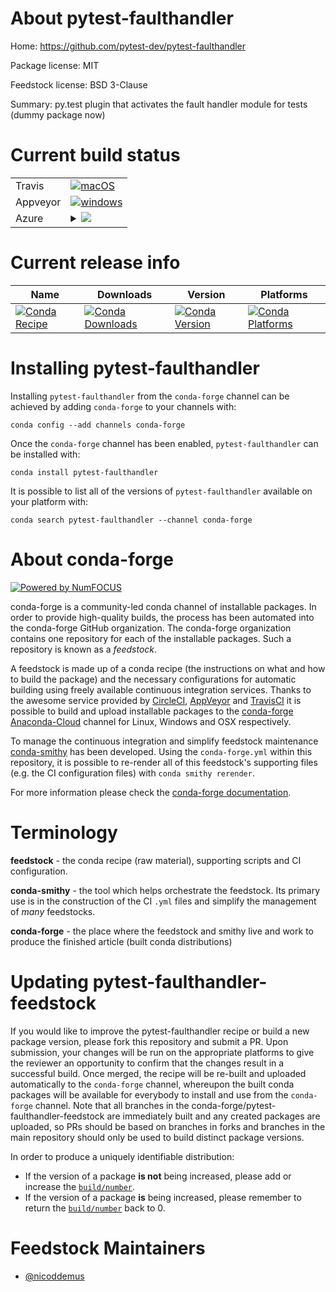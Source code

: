 About pytest-faulthandler
=========================

Home: https://github.com/pytest-dev/pytest-faulthandler

Package license: MIT

Feedstock license: BSD 3-Clause

Summary: py.test plugin that activates the fault handler module for tests (dummy package now)



Current build status
====================


<table><tr>
    <td>Travis</td>
    <td>
      <a href="https://travis-ci.org/conda-forge/pytest-faulthandler-feedstock">
        <img alt="macOS" src="https://img.shields.io/travis/conda-forge/pytest-faulthandler-feedstock/master.svg?label=macOS">
      </a>
    </td>
  </tr><tr>
    <td>Appveyor</td>
    <td>
      <a href="https://ci.appveyor.com/project/conda-forge/pytest-faulthandler-feedstock/branch/master">
        <img alt="windows" src="https://img.shields.io/appveyor/ci/conda-forge/pytest-faulthandler-feedstock/master.svg?label=Windows">
      </a>
    </td>
  </tr>
    
  <tr>
    <td>Azure</td>
    <td>
      <details>
        <summary>
          <a href="https://dev.azure.com/conda-forge/feedstock-builds/_build/latest?definitionId=934&branchName=master">
            <img src="https://dev.azure.com/conda-forge/feedstock-builds/_apis/build/status/pytest-faulthandler-feedstock?branchName=master">
          </a>
        </summary>
        <table>
          <thead><tr><th>Variant</th><th>Status</th></tr></thead>
          <tbody><tr>
              <td>linux_aarch64_python2.7</td>
              <td>
                <a href="https://dev.azure.com/conda-forge/feedstock-builds/_build/latest?definitionId=934&branchName=master">
                  <img src="https://dev.azure.com/conda-forge/feedstock-builds/_apis/build/status/pytest-faulthandler-feedstock?branchName=master&jobName=linux&configuration=linux_aarch64_python2.7" alt="variant">
                </a>
              </td>
            </tr><tr>
              <td>linux_aarch64_python3.6</td>
              <td>
                <a href="https://dev.azure.com/conda-forge/feedstock-builds/_build/latest?definitionId=934&branchName=master">
                  <img src="https://dev.azure.com/conda-forge/feedstock-builds/_apis/build/status/pytest-faulthandler-feedstock?branchName=master&jobName=linux&configuration=linux_aarch64_python3.6" alt="variant">
                </a>
              </td>
            </tr><tr>
              <td>linux_aarch64_python3.7</td>
              <td>
                <a href="https://dev.azure.com/conda-forge/feedstock-builds/_build/latest?definitionId=934&branchName=master">
                  <img src="https://dev.azure.com/conda-forge/feedstock-builds/_apis/build/status/pytest-faulthandler-feedstock?branchName=master&jobName=linux&configuration=linux_aarch64_python3.7" alt="variant">
                </a>
              </td>
            </tr><tr>
              <td>linux_ppc64le_python2.7</td>
              <td>
                <a href="https://dev.azure.com/conda-forge/feedstock-builds/_build/latest?definitionId=934&branchName=master">
                  <img src="https://dev.azure.com/conda-forge/feedstock-builds/_apis/build/status/pytest-faulthandler-feedstock?branchName=master&jobName=linux&configuration=linux_ppc64le_python2.7" alt="variant">
                </a>
              </td>
            </tr><tr>
              <td>linux_ppc64le_python3.6</td>
              <td>
                <a href="https://dev.azure.com/conda-forge/feedstock-builds/_build/latest?definitionId=934&branchName=master">
                  <img src="https://dev.azure.com/conda-forge/feedstock-builds/_apis/build/status/pytest-faulthandler-feedstock?branchName=master&jobName=linux&configuration=linux_ppc64le_python3.6" alt="variant">
                </a>
              </td>
            </tr><tr>
              <td>linux_ppc64le_python3.7</td>
              <td>
                <a href="https://dev.azure.com/conda-forge/feedstock-builds/_build/latest?definitionId=934&branchName=master">
                  <img src="https://dev.azure.com/conda-forge/feedstock-builds/_apis/build/status/pytest-faulthandler-feedstock?branchName=master&jobName=linux&configuration=linux_ppc64le_python3.7" alt="variant">
                </a>
              </td>
            </tr><tr>
              <td>linux_python2.7</td>
              <td>
                <a href="https://dev.azure.com/conda-forge/feedstock-builds/_build/latest?definitionId=934&branchName=master">
                  <img src="https://dev.azure.com/conda-forge/feedstock-builds/_apis/build/status/pytest-faulthandler-feedstock?branchName=master&jobName=linux&configuration=linux_python2.7" alt="variant">
                </a>
              </td>
            </tr><tr>
              <td>linux_python3.6</td>
              <td>
                <a href="https://dev.azure.com/conda-forge/feedstock-builds/_build/latest?definitionId=934&branchName=master">
                  <img src="https://dev.azure.com/conda-forge/feedstock-builds/_apis/build/status/pytest-faulthandler-feedstock?branchName=master&jobName=linux&configuration=linux_python3.6" alt="variant">
                </a>
              </td>
            </tr><tr>
              <td>linux_python3.7</td>
              <td>
                <a href="https://dev.azure.com/conda-forge/feedstock-builds/_build/latest?definitionId=934&branchName=master">
                  <img src="https://dev.azure.com/conda-forge/feedstock-builds/_apis/build/status/pytest-faulthandler-feedstock?branchName=master&jobName=linux&configuration=linux_python3.7" alt="variant">
                </a>
              </td>
            </tr><tr>
              <td>osx_python2.7</td>
              <td>
                <a href="https://dev.azure.com/conda-forge/feedstock-builds/_build/latest?definitionId=934&branchName=master">
                  <img src="https://dev.azure.com/conda-forge/feedstock-builds/_apis/build/status/pytest-faulthandler-feedstock?branchName=master&jobName=osx&configuration=osx_python2.7" alt="variant">
                </a>
              </td>
            </tr><tr>
              <td>osx_python3.6</td>
              <td>
                <a href="https://dev.azure.com/conda-forge/feedstock-builds/_build/latest?definitionId=934&branchName=master">
                  <img src="https://dev.azure.com/conda-forge/feedstock-builds/_apis/build/status/pytest-faulthandler-feedstock?branchName=master&jobName=osx&configuration=osx_python3.6" alt="variant">
                </a>
              </td>
            </tr><tr>
              <td>osx_python3.7</td>
              <td>
                <a href="https://dev.azure.com/conda-forge/feedstock-builds/_build/latest?definitionId=934&branchName=master">
                  <img src="https://dev.azure.com/conda-forge/feedstock-builds/_apis/build/status/pytest-faulthandler-feedstock?branchName=master&jobName=osx&configuration=osx_python3.7" alt="variant">
                </a>
              </td>
            </tr><tr>
              <td>win_python2.7</td>
              <td>
                <a href="https://dev.azure.com/conda-forge/feedstock-builds/_build/latest?definitionId=934&branchName=master">
                  <img src="https://dev.azure.com/conda-forge/feedstock-builds/_apis/build/status/pytest-faulthandler-feedstock?branchName=master&jobName=win&configuration=win_python2.7" alt="variant">
                </a>
              </td>
            </tr><tr>
              <td>win_python3.6</td>
              <td>
                <a href="https://dev.azure.com/conda-forge/feedstock-builds/_build/latest?definitionId=934&branchName=master">
                  <img src="https://dev.azure.com/conda-forge/feedstock-builds/_apis/build/status/pytest-faulthandler-feedstock?branchName=master&jobName=win&configuration=win_python3.6" alt="variant">
                </a>
              </td>
            </tr><tr>
              <td>win_python3.7</td>
              <td>
                <a href="https://dev.azure.com/conda-forge/feedstock-builds/_build/latest?definitionId=934&branchName=master">
                  <img src="https://dev.azure.com/conda-forge/feedstock-builds/_apis/build/status/pytest-faulthandler-feedstock?branchName=master&jobName=win&configuration=win_python3.7" alt="variant">
                </a>
              </td>
            </tr>
          </tbody>
        </table>
      </details>
    </td>
  </tr>
</table>

Current release info
====================

| Name | Downloads | Version | Platforms |
| --- | --- | --- | --- |
| [![Conda Recipe](https://img.shields.io/badge/recipe-pytest--faulthandler-green.svg)](https://anaconda.org/conda-forge/pytest-faulthandler) | [![Conda Downloads](https://img.shields.io/conda/dn/conda-forge/pytest-faulthandler.svg)](https://anaconda.org/conda-forge/pytest-faulthandler) | [![Conda Version](https://img.shields.io/conda/vn/conda-forge/pytest-faulthandler.svg)](https://anaconda.org/conda-forge/pytest-faulthandler) | [![Conda Platforms](https://img.shields.io/conda/pn/conda-forge/pytest-faulthandler.svg)](https://anaconda.org/conda-forge/pytest-faulthandler) |

Installing pytest-faulthandler
==============================

Installing `pytest-faulthandler` from the `conda-forge` channel can be achieved by adding `conda-forge` to your channels with:

```
conda config --add channels conda-forge
```

Once the `conda-forge` channel has been enabled, `pytest-faulthandler` can be installed with:

```
conda install pytest-faulthandler
```

It is possible to list all of the versions of `pytest-faulthandler` available on your platform with:

```
conda search pytest-faulthandler --channel conda-forge
```


About conda-forge
=================

[![Powered by NumFOCUS](https://img.shields.io/badge/powered%20by-NumFOCUS-orange.svg?style=flat&colorA=E1523D&colorB=007D8A)](http://numfocus.org)

conda-forge is a community-led conda channel of installable packages.
In order to provide high-quality builds, the process has been automated into the
conda-forge GitHub organization. The conda-forge organization contains one repository
for each of the installable packages. Such a repository is known as a *feedstock*.

A feedstock is made up of a conda recipe (the instructions on what and how to build
the package) and the necessary configurations for automatic building using freely
available continuous integration services. Thanks to the awesome service provided by
[CircleCI](https://circleci.com/), [AppVeyor](https://www.appveyor.com/)
and [TravisCI](https://travis-ci.org/) it is possible to build and upload installable
packages to the [conda-forge](https://anaconda.org/conda-forge)
[Anaconda-Cloud](https://anaconda.org/) channel for Linux, Windows and OSX respectively.

To manage the continuous integration and simplify feedstock maintenance
[conda-smithy](https://github.com/conda-forge/conda-smithy) has been developed.
Using the ``conda-forge.yml`` within this repository, it is possible to re-render all of
this feedstock's supporting files (e.g. the CI configuration files) with ``conda smithy rerender``.

For more information please check the [conda-forge documentation](https://conda-forge.org/docs/).

Terminology
===========

**feedstock** - the conda recipe (raw material), supporting scripts and CI configuration.

**conda-smithy** - the tool which helps orchestrate the feedstock.
                   Its primary use is in the construction of the CI ``.yml`` files
                   and simplify the management of *many* feedstocks.

**conda-forge** - the place where the feedstock and smithy live and work to
                  produce the finished article (built conda distributions)


Updating pytest-faulthandler-feedstock
======================================

If you would like to improve the pytest-faulthandler recipe or build a new
package version, please fork this repository and submit a PR. Upon submission,
your changes will be run on the appropriate platforms to give the reviewer an
opportunity to confirm that the changes result in a successful build. Once
merged, the recipe will be re-built and uploaded automatically to the
`conda-forge` channel, whereupon the built conda packages will be available for
everybody to install and use from the `conda-forge` channel.
Note that all branches in the conda-forge/pytest-faulthandler-feedstock are
immediately built and any created packages are uploaded, so PRs should be based
on branches in forks and branches in the main repository should only be used to
build distinct package versions.

In order to produce a uniquely identifiable distribution:
 * If the version of a package **is not** being increased, please add or increase
   the [``build/number``](https://conda.io/docs/user-guide/tasks/build-packages/define-metadata.html#build-number-and-string).
 * If the version of a package **is** being increased, please remember to return
   the [``build/number``](https://conda.io/docs/user-guide/tasks/build-packages/define-metadata.html#build-number-and-string)
   back to 0.

Feedstock Maintainers
=====================

* [@nicoddemus](https://github.com/nicoddemus/)


